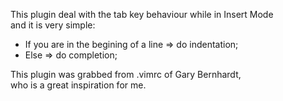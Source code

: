 This plugin deal with the tab key behaviour while in Insert Mode                                                                                  
and it is very simple:                                                                                                                            
* If you are in the begining of a line => do indentation;                                                                                        
* Else => do completion;                                                                                                                         

This plugin was grabbed from .vimrc of Gary Bernhardt,                                                                                            
who is a great inspiration for me. 
